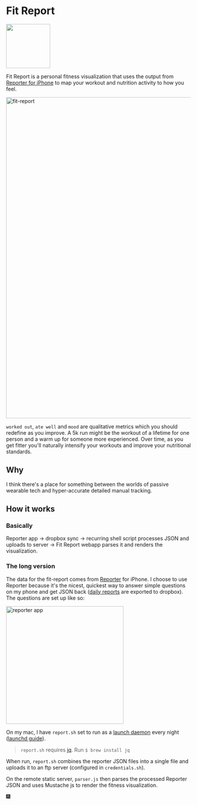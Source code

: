 # Fit Report

<img src="https://dl.dropboxusercontent.com/u/366007/fit%20report/Icon-120%402x.png" width="120">

Fit Report is a personal fitness visualization that uses the output from [Reporter for iPhone][reporter-app] to map your workout and nutrition activity to how you feel.

<img src="https://dl.dropboxusercontent.com/u/366007/fit%20report/screenshot.png" alt="fit-report" width="873">

`worked out`, `ate well` and `mood` are qualitative metrics which you should redefine as you improve. A 5k run might be the workout of a lifetime for one person and a warm up for someone more experienced. Over time, as you get fitter you'll naturally intensify your workouts and improve your nutritional standards.

## Why

I think there's a place for something between the worlds of passive wearable tech and hyper-accurate detailed manual tracking.

## How it works

### Basically
Reporter app → dropbox sync → recurring shell script processes JSON and uploads to server → Fit Report webapp parses it and renders the visualization.

### The long version

The data for the fit-report comes from [Reporter][reporter-app] for iPhone. I choose to use Reporter because it's the nicest, quickest way to answer simple questions on my phone and get JSON back ([daily reports][reporter-files] are exported to dropbox). The questions are set up like so:

<img src="https://dl.dropboxusercontent.com/u/366007/fit%20report/reporter-questions.png" alt="reporter app" width="320">

On my mac, I have `report.sh` set to run as a [launch daemon][apple-launchd] every night ([launchd guide][guide]).

> `report.sh` requires [jq][jq]. Run `$ brew install jq`

When run, `report.sh` combines the reporter JSON files into a single file and uploads it to an ftp server (configured in `credentials.sh`).

On the remote static server, `parser.js` then parses the processed Reporter JSON and uses Mustache js to render the fitness visualization.

:fireworks:

[blog-post]:http://pketh.github.io
[reporter-app]:http://www.reporter-app.com
[reporter-files]:https://gist.github.com/dbreunig/9315705
[apple-launchd]:https://developer.apple.com/library/mac/documentation/MacOSX/Conceptual/BPSystemStartup/Chapters/CreatingLaunchdJobs.html
[guide]:http://nathangrigg.net/2012/07/schedule-jobs-using-launchd/
[jq]: http://stedolan.github.io/jq
